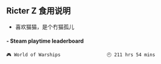 ## Ricter Z 食用说明
- 喜欢猫猫，是个冇猫孤儿

<!-- steam-box start -->
#### - Steam playtime leaderboard
```text
🎮 World of Warships                 🕘 211 hrs 54 mins
```
<!-- Powered by https://github.com/YouEclipse/steam-box . -->
<!-- steam-box end -->
